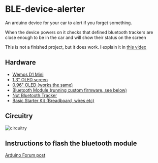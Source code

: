 # BLE-device-alerter
An arduino device for your car to alert if you forget something.

When the device powers on it checks that defined bluetooth trackers are close enough to be in the car and will show their status on the screen

This is not a finished project, but it does work. I explain it in [this video](https://www.youtube.com/watch?v=5KsbRg9MzQk)

## Hardware
* [Wemos D1 Mini](http://s.click.aliexpress.com/e/uzFUnIe)
* [1.3" OLED screen](http://s.click.aliexpress.com/e/EqByrzb)
* [0.96" OLED (works the same)](http://s.click.aliexpress.com/e/yRzfiYr)
* [Bluetooth Module (running custom firmware, see below)](http://s.click.aliexpress.com/e/FUbaeeQ)
* [Nut Bluetooth Tracker](http://s.click.aliexpress.com/e/zjMj2Fy)
* [Basic Starter Kit (Breadboard, wires etc)](http://s.click.aliexpress.com/e/Imm6euB)


## Circuitry
![circuitry](http://i.imgur.com/SYz666v.jpg)

## Instructions to flash the bluetooth module

[Arduino Forum post](https://forum.arduino.cc/index.php?topic=393655.0)
